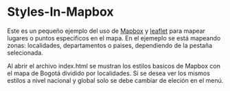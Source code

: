# Styles-In-Mapbox
Este es un pequeño ejemplo del uso de [Mapbox](https://www.mapbox.com/) y [leaflet](https://leafletjs.com/) para mapear lugares o puntos especificos en el mapa. En el ejemeplo se está mapeando zonas: localidades, departamentos o paises, dependiendo de la pestaña selecionada.

Al abrir el archivo index.html se mustran los estilos basicos de Mapbox con el mapa de Bogotá dividido por localidades.
Si se desea ver los mismos estilos a nivel nacional y global solo se debe cambiar de eleción en el menú.
